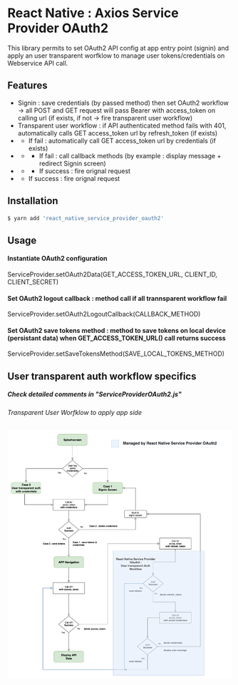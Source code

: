 # React Native : Axios Service Provider OAuth2 

This library permits to set OAuth2 API config at app entry point (signin) and apply an user transparent worfklow to manage user tokens/credentials on Webservice API call.

## Features
* Signin : save credentials (by passed method) then set OAuth2 workflow -> all POST and GET request will pass Bearer with access_token on calling url (if exists, if not -> fire transparent user workflow)
* Transparent user workflow : if API authenticated method fails with 401, automatically calls GET access_token url by refresh_token (if exists)
* * If fail : automatically call GET access_token url by credentials (if exists)
* * * If fail : call callback methods (by example : display message + redirect Signin screen)
* * * If success : fire orignal request 
* * If success : fire orignal request 

## Installation
```sh
$ yarn add 'react_native_service_provider_oauth2'
```

## Usage
#### Instantiate OAuth2 configuration
ServiceProvider.setOAuth2Data(GET_ACCESS_TOKEN_URL, CLIENT_ID, CLIENT_SECRET)

#### Set OAuth2 logout callback : method call if all trannsparent workflow fail
ServiceProvider.setOAuth2LogoutCallback(CALLBACK_METHOD)

#### Set OAuth2 save tokens method : method to save tokens on local device (persistant data) when GET_ACCESS_TOKEN_URL() call returns success
ServiceProvider.setSaveTokensMethod(SAVE_LOCAL_TOKENS_METHOD)

## User transparent auth workflow specifics
##### Check detailed comments in "ServiceProviderOAuth2.js"
###### Transparent User Worfklow to apply app side
![N|Solid](https://github.com/razzium/react_native_service_provider_oauth2/blob/master/react_native_service_provider_oauth2.png?raw=true)
